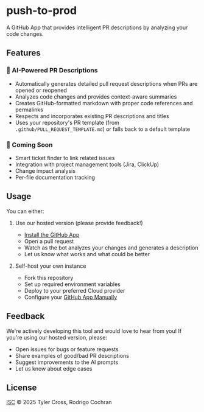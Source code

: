 # push-to-prod

A GitHub App that provides intelligent PR descriptions by analyzing your code changes.

## Features

### 🤖 AI-Powered PR Descriptions
- Automatically generates detailed pull request descriptions when PRs are opened or reopened
- Analyzes code changes and provides context-aware summaries
- Creates GitHub-formatted markdown with proper code references and permalinks
- Respects and incorporates existing PR descriptions and titles
- Uses your repository's PR template (from `.github/PULL_REQUEST_TEMPLATE.md`) or falls back to a default template

### 🚧 Coming Soon
- Smart ticket finder to link related issues
- Integration with project management tools (Jira, ClickUp)
- Change impact analysis
- Per-file documentation tracking

## Usage

You can either:
1. Use our hosted version (please provide feedback!)
   - [Install the GitHub App](https://github.com/apps/push-to-prod-app)
   - Open a pull request
   - Watch as the bot analyzes your changes and generates a description
   - Let us know what works and what could be better

2. Self-host your own instance
   - Fork this repository
   - Set up required environment variables
   - Deploy to your preferred Cloud provider
   - Configure your [GitHub App Manually](https://docs.github.com/en/apps/creating-github-apps/about-creating-github-apps/about-creating-github-apps)

## Feedback

We're actively developing this tool and would love to hear from you! If you're using our hosted version, please:
- Open issues for bugs or feature requests
- Share examples of good/bad PR descriptions
- Suggest improvements to the AI prompts
- Let us know about edge cases

## License

[ISC](LICENSE) © 2025 Tyler Cross, Rodrigo Cochran
